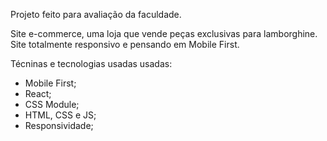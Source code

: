 Projeto feito para avaliação da faculdade.

Site e-commerce, uma loja que vende peças exclusivas para lamborghine.
Site totalmente responsivo e pensando em Mobile First.

Técninas e tecnologias usadas usadas:
- Mobile First;
- React;
- CSS Module;
- HTML, CSS e JS;
- Responsividade;
